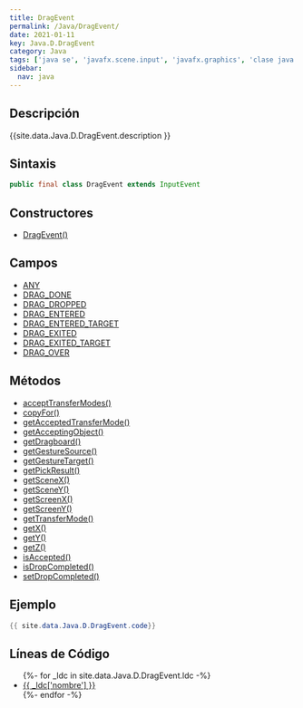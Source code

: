 ```yaml
---
title: DragEvent
permalink: /Java/DragEvent/
date: 2021-01-11
key: Java.D.DragEvent
category: Java
tags: ['java se', 'javafx.scene.input', 'javafx.graphics', 'clase java', 'JavaFX 2.0']
sidebar: 
  nav: java
---
```


## Descripción
{{site.data.Java.D.DragEvent.description }}

## Sintaxis
~~~java
public final class DragEvent extends InputEvent
~~~

## Constructores
* [DragEvent()](/Java/DragEvent/DragEvent/)

## Campos
* [ANY](/Java/DragEvent/ANY/)
* [DRAG_DONE](/Java/DragEvent/DRAG_DONE/)
* [DRAG_DROPPED](/Java/DragEvent/DRAG_DROPPED/)
* [DRAG_ENTERED](/Java/DragEvent/DRAG_ENTERED/)
* [DRAG_ENTERED_TARGET](/Java/DragEvent/DRAG_ENTERED_TARGET/)
* [DRAG_EXITED](/Java/DragEvent/DRAG_EXITED/)
* [DRAG_EXITED_TARGET](/Java/DragEvent/DRAG_EXITED_TARGET/)
* [DRAG_OVER](/Java/DragEvent/DRAG_OVER/)

## Métodos
* [acceptTransferModes()](/Java/DragEvent/acceptTransferModes/)
* [copyFor()](/Java/DragEvent/copyFor/)
* [getAcceptedTransferMode()](/Java/DragEvent/getAcceptedTransferMode/)
* [getAcceptingObject()](/Java/DragEvent/getAcceptingObject/)
* [getDragboard()](/Java/DragEvent/getDragboard/)
* [getGestureSource()](/Java/DragEvent/getGestureSource/)
* [getGestureTarget()](/Java/DragEvent/getGestureTarget/)
* [getPickResult()](/Java/DragEvent/getPickResult/)
* [getSceneX()](/Java/DragEvent/getSceneX/)
* [getSceneY()](/Java/DragEvent/getSceneY/)
* [getScreenX()](/Java/DragEvent/getScreenX/)
* [getScreenY()](/Java/DragEvent/getScreenY/)
* [getTransferMode()](/Java/DragEvent/getTransferMode/)
* [getX()](/Java/DragEvent/getX/)
* [getY()](/Java/DragEvent/getY/)
* [getZ()](/Java/DragEvent/getZ/)
* [isAccepted()](/Java/DragEvent/isAccepted/)
* [isDropCompleted()](/Java/DragEvent/isDropCompleted/)
* [setDropCompleted()](/Java/DragEvent/setDropCompleted/)

## Ejemplo
~~~java
{{ site.data.Java.D.DragEvent.code}}
~~~

## Líneas de Código
<ul>
{%- for _ldc in site.data.Java.D.DragEvent.ldc -%}
   <li>
       <a href="{{_ldc['url'] }}">{{ _ldc['nombre'] }}</a>
   </li>
{%- endfor -%}
</ul>

